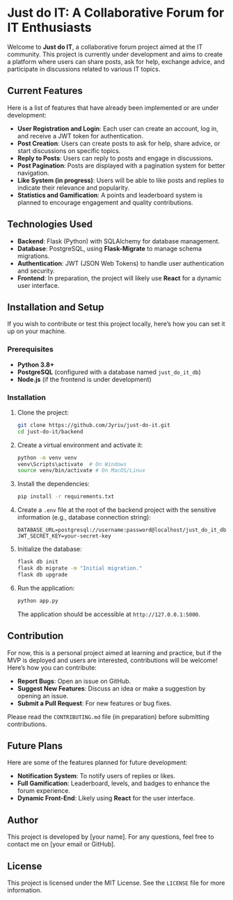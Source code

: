 # Just do IT: A Collaborative Forum for IT Enthusiasts

Welcome to **Just do IT**, a collaborative forum project aimed at the IT community. This project is currently under development and aims to create a platform where users can share posts, ask for help, exchange advice, and participate in discussions related to various IT topics.

## Current Features
Here is a list of features that have already been implemented or are under development:

- **User Registration and Login**: Each user can create an account, log in, and receive a JWT token for authentication.
- **Post Creation**: Users can create posts to ask for help, share advice, or start discussions on specific topics.
- **Reply to Posts**: Users can reply to posts and engage in discussions.
- **Post Pagination**: Posts are displayed with a pagination system for better navigation.
- **Like System (in progress)**: Users will be able to like posts and replies to indicate their relevance and popularity.
- **Statistics and Gamification**: A points and leaderboard system is planned to encourage engagement and quality contributions.

## Technologies Used
- **Backend**: Flask (Python) with SQLAlchemy for database management.
- **Database**: PostgreSQL, using **Flask-Migrate** to manage schema migrations.
- **Authentication**: JWT (JSON Web Tokens) to handle user authentication and security.
- **Frontend**: In preparation, the project will likely use **React** for a dynamic user interface.

## Installation and Setup
If you wish to contribute or test this project locally, here’s how you can set it up on your machine.

### Prerequisites
- **Python 3.8+**
- **PostgreSQL** (configured with a database named `just_do_it_db`)
- **Node.js** (if the frontend is under development)

### Installation
1. Clone the project:
   ```sh
   git clone https://github.com/Jyriu/just-do-it.git
   cd just-do-it/backend
   ```

2. Create a virtual environment and activate it:
   ```sh
   python -m venv venv
   venv\Scripts\activate  # On Windows
   source venv/bin/activate # On MacOS/Linux
   ```

3. Install the dependencies:
   ```sh
   pip install -r requirements.txt
   ```

4. Create a `.env` file at the root of the backend project with the sensitive information (e.g., database connection string):
   ```env
   DATABASE_URL=postgresql://username:password@localhost/just_do_it_db
   JWT_SECRET_KEY=your-secret-key
   ```

5. Initialize the database:
   ```sh
   flask db init
   flask db migrate -m "Initial migration."
   flask db upgrade
   ```

6. Run the application:
   ```sh
   python app.py
   ```
   The application should be accessible at `http://127.0.0.1:5000`.

## Contribution
For now, this is a personal project aimed at learning and practice, but if the MVP is deployed and users are interested, contributions will be welcome! Here’s how you can contribute:

- **Report Bugs**: Open an issue on GitHub.
- **Suggest New Features**: Discuss an idea or make a suggestion by opening an issue.
- **Submit a Pull Request**: For new features or bug fixes.

Please read the `CONTRIBUTING.md` file (in preparation) before submitting contributions.

## Future Plans
Here are some of the features planned for future development:
- **Notification System**: To notify users of replies or likes.
- **Full Gamification**: Leaderboard, levels, and badges to enhance the forum experience.
- **Dynamic Front-End**: Likely using **React** for the user interface.

## Author
This project is developed by [your name]. For any questions, feel free to contact me on [your email or GitHub].

## License
This project is licensed under the MIT License. See the `LICENSE` file for more information.

